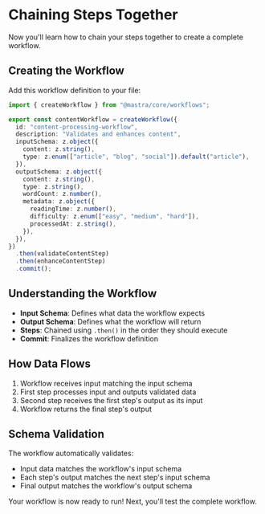 # Chaining Steps Together

Now you'll learn how to chain your steps together to create a complete workflow.

## Creating the Workflow

Add this workflow definition to your file:

```typescript
import { createWorkflow } from "@mastra/core/workflows";

export const contentWorkflow = createWorkflow({
  id: "content-processing-workflow",
  description: "Validates and enhances content",
  inputSchema: z.object({
    content: z.string(),
    type: z.enum(["article", "blog", "social"]).default("article"),
  }),
  outputSchema: z.object({
    content: z.string(),
    type: z.string(),
    wordCount: z.number(),
    metadata: z.object({
      readingTime: z.number(),
      difficulty: z.enum(["easy", "medium", "hard"]),
      processedAt: z.string(),
    }),
  }),
})
  .then(validateContentStep)
  .then(enhanceContentStep)
  .commit();
```

## Understanding the Workflow

- **Input Schema**: Defines what data the workflow expects
- **Output Schema**: Defines what the workflow will return
- **Steps**: Chained using `.then()` in the order they should execute
- **Commit**: Finalizes the workflow definition

## How Data Flows

1. Workflow receives input matching the input schema
2. First step processes input and outputs validated data
3. Second step receives the first step's output as its input
4. Workflow returns the final step's output

## Schema Validation

The workflow automatically validates:

- Input data matches the workflow's input schema
- Each step's output matches the next step's input schema
- Final output matches the workflow's output schema

Your workflow is now ready to run! Next, you'll test the complete workflow.
